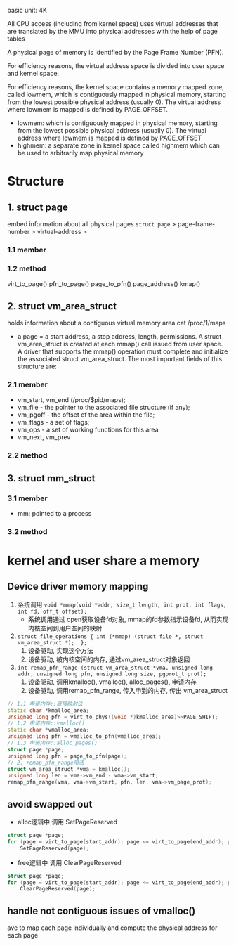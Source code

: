 basic unit: 4K

All CPU access (including from kernel space) uses virtual addresses that are translated by the MMU into physical addresses with the help of page tables

A physical page of memory is identified by the Page Frame Number (PFN). 

For efficiency reasons, the virtual address space is divided into user space and kernel space.

For efficiency reasons,  the kernel space contains a memory mapped zone, called lowmem, which is contiguously mapped in physical memory, starting from the lowest possible physical address (usually 0). The virtual address where lowmem is mapped is defined by PAGE_OFFSET.

+ lowmem: which is contiguously mapped in physical memory, starting from the lowest possible physical address (usually 0). The virtual address where lowmem is mapped is defined by PAGE_OFFSET
+ highmem:
a separate zone in kernel space called highmem which can be used to arbitrarily map physical memory

# Structure
## 1. struct page
embed information about all physical pages
`struct page` > page-frame-number > virtual-address >
### 1.1 member 
### 1.2 method
virt_to_page()
pfn_to_page()
page_to_pfn()
page_address() 
kmap()
## 2. struct vm_area_struct
holds information about a contiguous virtual memory area
cat /proc/1/maps
+ a page =  a start address, a stop address, length, permissions.
A struct vm_area_struct is created at each mmap() call issued from user space. A driver that supports the mmap() operation must complete and initialize the associated struct vm_area_struct. The most important fields of this structure are:
### 2.1 member
+ vm_start, vm_end (/proc/$pid/maps);
+ vm_file - the pointer to the associated file structure (if any);
+ vm_pgoff - the offset of the area within the file;
+ vm_flags - a set of flags;
+ vm_ops - a set of working functions for this area
+ vm_next, vm_prev
### 2.2 method


## 3. struct mm_struct
### 3.1 member
+ mm: pointed to a process
### 3.2 method

# kernel and user share a memory
## Device driver memory mapping
1. 系统调用 `void *mmap(void *addr, size_t length, int prot, int flags, int fd, off_t offset);`
    + 系统调用通过 open获取设备fd对象, mmap的fd参数指示设备fd, 从而实现 内核空间到用户空间的映射
2. `struct file_operations { int (*mmap) (struct file *, struct vm_area_struct *);  };`
    1. 设备驱动, 实现这个方法
    2. 设备驱动, 被内核空间的内存, 通过vm_area_struct对象返回
3. `int remap_pfn_range (struct vm_area_struct *vma, unsigned long addr, unsigned long pfn, unsigned long size, pgprot_t prot);`
    1. 设备驱动, 调用kmalloc(), vmalloc(), alloc_pages(), 申请内存
    2. 设备驱动, 调用remap_pfn_range, 传入申到的内存, 传出 vm_area_struct
```c++
// 1.1 申请内存::直接映射法 
static char *kmalloc_area;
unsigned long pfn = virt_to_phys((void *)kmalloc_area)>>PAGE_SHIFT;
// 1.2 申请内存::vmalloc()
static char *vmalloc_area;
unsigned long pfn = vmalloc_to_pfn(vmalloc_area);
// 1.3 申请内存::alloc_pages()
struct page *page;
unsigned long pfn = page_to_pfn(page);
// 2. remap_pfn_range用法
struct vm_area_struct *vma = kmalloc();
unsigned long len = vma->vm_end - vma->vm_start;
remap_pfn_range(vma, vma->vm_start, pfn, len, vma->vm_page_prot);
```

## avoid swapped out
+ alloc逻辑中 调用 SetPageReserved
```c++
struct page *page;
for (page = virt_to_page(start_addr); page <= virt_to_page(end_addr); page++)
    SetPageReserved(page);
```
+ free逻辑中  调用 ClearPageReserved
```c++
struct page *page;
for (page = virt_to_page(start_addr); page <= virt_to_page(end_addr); page++)
    ClearPageReserved(page);
```

## handle not contiguous issues of vmalloc()
ave to map each page individually and compute the physical address for each page

